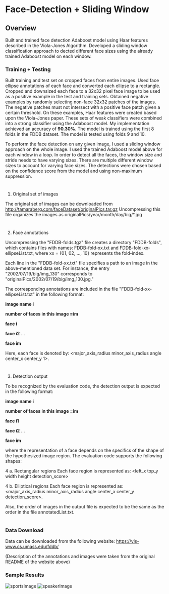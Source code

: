 # Face-Detection + Sliding Window

## Overview
Built and trained face detection Adaboost model using Haar features described in the Viola-Jones Algorithm. Developed a sliding window classification approach to dected different face sizes using the already trained Adaboost model on each window. 


### Training + Testing
Built training and test set on cropped faces from entire images. Used face ellipse annotations of each face and converted each ellipse to a rectangle. Cropped and downsized each face to a 32x32 pixel face image to be used as a positive example in the test and training sets. Obtained negative examples by randomly selecting non-face 32x32 patches of the images. The negative patches must not intersect with a positive face patch given a certain threshold. On these examples, Haar features were created based upon the Viola-Jones paper. These sets of weak classifiers were combined into a strong classifier using the Adaboost model. My implementation achieved an accuracy of **90.30%**. The model is trained using the first 8 folds in the FDDB dataset. The model is tested using folds 9 and 10.

To perform the face detection on any given image, I used a sliding window approach on the whole image. I used the trained Adaboost model above for each window in a loop. In order to detect all the faces, the window size and stride needs to have varying sizes. There are multiple different window sizes to account for varying face sizes. The detections were chosen based on the confidence score from the model and using non-maximum suppression.

#  
1. Original set of images

The original set of images can be downloaded from 
http://tamaraberg.com/faceDataset/originalPics.tar.gz
Uncompressing this file organizes the images as
originalPics/year/month/day/big/*.jpg

#  
2. Face annotations

Uncompressing the "FDDB-folds.tgz" file creates a directory
"FDDB-folds", which contains files with names:
FDDB-fold-xx.txt and FDDB-fold-xx-ellipseList.txt,
where xx = {01, 02, ..., 10} represents the fold-index.

Each line in the "FDDB-fold-xx.txt" file specifies a path 
to an image in the above-mentioned data set. For instance, 
the entry "2002/07/19/big/img_130" corresponds to 
"originalPics/2002/07/19/big/img_130.jpg."

The corresponding annotations are included in the file 
"FDDB-fold-xx-ellipseList.txt" in the following 
format:


**image name i**

**number of faces in this image =im**

**face i**

**face i2**
...

**face im**


Here, each face is denoted by:
<major_axis_radius minor_axis_radius angle center_x center_y 1>.

#  
3. Detection output
  
To be recognized by the evaluation code, the detection
output is expected in the following format:


**image name i**

**number of faces in this image =im**

**face i1**

**face i2**
...

**face im**

where the representation of a face depends on the specifics
of the shape of the hypothesized image region. The evaluation
code supports the following shapes:
  
  4 a. Rectangular regions
       Each face region is represented as:
       <left_x top_y width height detection_score> 
  
  4 b. Elliptical regions
       Each face region is represented as:
       <major_axis_radius minor_axis_radius angle center_x center_y detection_score>.

Also, the order of images in the output file is expected to be 
the same as the order in the file annotatedList.txt.
#

### Data Download
Data can be downloaded from the following website: https://vis-www.cs.umass.edu/fddb/

(Description of the annotations and images were taken from the original README of the website above) 

### Sample Results
![sportsImage](https://github.com/CamdenKitowski/Face-Detection-AdaBoost-Model/assets/64344676/ee933d9f-d521-4444-8b01-46d32bae36a7)
![speakerImage](https://github.com/CamdenKitowski/Face-Detection-AdaBoost-Model/assets/64344676/3d84e74e-928c-4f23-8fa8-f026c4624431)

